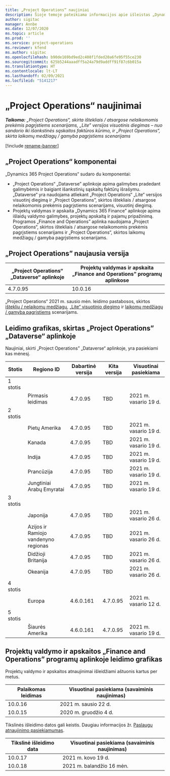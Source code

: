```yaml
---
title: „Project Operations“ naujiniai
description: Šioje temoje pateikiama informacijos apie išleistas „Dynamics 365 Project Operations“ versijas.
author: sigitac
manager: Annbe
ms.date: 12/07/2020
ms.topic: article
ms.prod: ''
ms.service: project-operations
ms.reviewer: kfend
ms.author: sigitac
ms.openlocfilehash: b90de169bd9ed2c408f1fded20a6fe95f55ce230
ms.sourcegitcommit: 625b5244aaadff5a24a79d9addff91f87c6b015a
ms.translationtype: HT
ms.contentlocale: lt-LT
ms.lasthandoff: 02/09/2021
ms.locfileid: "5141217"
---
```

# <a name="project-operations-updates"></a>„Project Operations“ naujinimai

_**Taikoma:** „Project Operations“, skirta ištekliais / atsargose nelaikomomis prekėmis pagrįstiems scenarijams, „Lite” versijos visuotinis diegimas – nuo sandorio iki išankstinės sąskaitos faktūros kūrimo, ir „Project Operations“, skirta laikomų medžiagų / gamyba pagrįstiems scenarijams_

[!include [rename-banner](~/includes/cc-data-platform-banner.md)]

## <a name="project-operations-components"></a>„Project Operations“ komponentai

„Dynamics 365 Project Operations“ sudaro du komponentai:

- „Project Operations“ „Dataverse” aplinkoje apima galimybes pradedant galimybėmis ir baigiant išankstinių sąskaitų faktūrų išrašymu. „Dataverse“ yra naudojama atliekant „Project Operations“ „Lite“ versijos visuotinį diegimą ir „Project Operations”, skirtos ištekliais / atsargose nelaikomomis prekėmis pagrįstiems scenarijams, visuotinį diegimą.
- Projektų valdymas ir apskaita „Dynamics 365 Finance” aplinkoje apima išlaidų valdymo galimybes, projektų apskaitą ir pajamų pripažinimą. Programos „Finance and Operations” aplinka naudojama „Project Operations“, skirtos ištekliais / atsargose nelaikomomis prekėmis pagrįstiems scenarijams ir „Project Operations“, skirtos laikomų medžiagų / gamyba pagrįstiems scenarijams.

## <a name="project-operations-latest-version"></a>„Project Operations” naujausia versija

| „Project Operations“ „Dataverse“ aplinkoje | Projektų valdymas ir apskaita „Finance and Operations” programų aplinkose |
| --- | --- |
| 4.7.0.95 | 10.0.16 |

„Project Operations“ 2021 m. sausio mėn. leidimo pastabosos, skirtos [išteklių / nelaikomų medžiagų](whats-new-feb-2021-resource-based.md), [„Lite“ visuotinio diegimo](../pro/whats-new/whats-new-feb-2021-lite.md) ir [laikomų medžiagų / gamyba pagrįstiems](../prod-pma/whats-new/whats-new-jan-2021-stocked.md) scenarijams.

## <a name="release-schedule-for-project-operations-on-dataverse-environment"></a>Leidimo grafikas, skirtas „Project Operations” „Dataverse“ aplinkoje

Naujiniai, skirti „Project Operations” „Dataverse“ aplinkoje, yra pasiekiami kas mėnesį. 

| Stotis   | Regiono ID        | Dabartinė versija | Kita versija | Visuotinai pasiekiama |
|-----------|---------------|-----------------|--------------|---------------------|
| 1 stotis |   &nbsp;      |    &nbsp;       | &nbsp;       |      &nbsp;         |
|   &nbsp;  | Pirmasis leidimas |  4.7.0.95       | TBD     | 2021 m. vasario 19 d.           |
| 2 stotis |   &nbsp;      |    &nbsp;       | &nbsp;       |      &nbsp;         |
|   &nbsp;  | Pietų Amerika |  4.7.0.95       | TBD     | 2021 m. vasario 19 d.           |
|    &nbsp; | Kanada        |  4.7.0.95       | TBD     | 2021 m. vasario 19 d.           |
|   &nbsp;  | Indija         |  4.7.0.95       | TBD     | 2021 m. vasario 19 d.           |
|   &nbsp;  | Prancūzija         |  4.7.0.95       | TBD     | 2021 m. vasario 19 d.           |
|   &nbsp;  | Jungtiniai Arabų Emyratai         |  4.7.0.95       | TBD     | 2021 m. vasario 19 d.           |
| 3 stotis  |      &nbsp;   |     &nbsp;      |     &nbsp;   |      &nbsp;         |
|   &nbsp;  | Japonija         |  4.7.0.95       | TBD     | 2021 m. vasario 26 d.           |
|   &nbsp;  | Azijos ir Ramiojo vandenyno regionas  |  4.7.0.95       | TBD     | 2021 m. vasario 26 d.           |
|   &nbsp;  | Didžioji Britanija |  4.7.0.95       | TBD     | 2021 m. vasario 26 d.           |
|   &nbsp;  | Okeanija       |  4.7.0.95       | TBD     | 2021 m. vasario 26 d.           |
| 4 stotis |     &nbsp;    |     &nbsp;      |     &nbsp;   |      &nbsp;         |
|   &nbsp;  | Europa        |  4.6.0.161       | 4.7.0.95     | 2021 m. vasario 12 d.           |
| 5 stotis |     &nbsp;    |     &nbsp;      |     &nbsp;   |      &nbsp;         |
|   &nbsp;  | Šiaurės Amerika |  4.6.0.161       | 4.7.0.95     | 2021 m. vasario 19 d.           |

## <a name="release-schedule-for-project-management-and-accounting-in-the-finance-and-operations-apps-environment"></a>Projektų valdymo ir apskaitos „Finance and Operations” programų aplinkoje leidimo grafikas

Projektų valdymo ir apskaitos atnaujinimai išleidžiami aštuonis kartus per metus.

| Palaikomas leidimas | Visuotinai pasiekiama (savaiminis naujinimas) |
| --- | --- |
| 10.0.16 | 2021 m. sausio 22 d. |
| 10.0.15 | 2020 m. gruodžio 4 d. |


Tikslinės išleidimo datos gali keistis. Daugiau informacijos žr. [Paslaugų atnaujinimo pasiekiamumas](https://docs.microsoft.com/dynamics365/fin-ops-core/fin-ops/get-started/public-preview-releases?toc=/dynamics365/finance/toc.json).

| Tikslinė išleidimo data | Visuotinai pasiekiama (savaiminis naujinimas) |
| --- | --- |
| 10.0.17 | 2021 m. kovo 19 d. |
| 10.0.18 | 2021 m. balandžio 16 mėn. |
